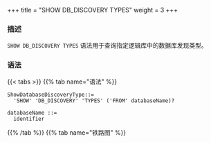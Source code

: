+++
title = "SHOW DB_DISCOVERY TYPES"
weight = 3
+++

### 描述

`SHOW DB_DISCOVERY TYPES` 语法用于查询指定逻辑库中的数据库发现类型。

### 语法

{{< tabs >}}
{{% tab name="语法" %}}
```
ShowDatabaseDiscoveryType::=
  'SHOW' 'DB_DISCOVERY' 'TYPES' ('FROM' databaseName)?

databaseName ::=
  identifier
```
{{% /tab %}}
{{% tab name="铁路图" %}}
<iframe frameborder="0" name="diagram" id="diagram" width="100%" height="100%"></iframe>
{{% /tab %}}
{{< /tabs >}}

### 补充说明

- 未指定 `databaseName` 时，默认是当前使用的 `DATABASE`。 如果也未使用 `DATABASE` 则会提示 `No database selected`。

### 返回值说明

| 列                       | 说明                    |
| ------------------------ | ---------------------- |
| name                     | 数据库发现类型名称        |
| type                     | 数据库发现类型种类        |
| props                    | 数据库发现类型参数        |


### 示例

- 查询指定逻辑库中的数据库发现类型

```sql
SHOW DB_DISCOVERY TYPES FROM test1;
```

```sql
mysql> SHOW DB_DISCOVERY TYPES FROM test1;
+-------------------+-----------+---------------------------------------------------+
| name              | type      | props                                             |
+-------------------+-----------+---------------------------------------------------+
| group_0_MySQL.MGR | MySQL.MGR | {group-name=667edd3c-02ec-11ea-9bb3-080027e39bd2} |
+-------------------+-----------+---------------------------------------------------+
1 row in set (0.01 sec)
```

- 查询当前逻辑库中的数据库发现类型

```sql
SHOW DB_DISCOVERY TYPES;
```

```sql
mysql> SHOW DB_DISCOVERY TYPES;
+-------------------+-----------+---------------------------------------------------+
| name              | type      | props                                             |
+-------------------+-----------+---------------------------------------------------+
| group_0_MySQL.MGR | MySQL.MGR | {group-name=667edd3c-02ec-11ea-9bb3-080027e39bd2} |
+-------------------+-----------+---------------------------------------------------+
1 row in set (0.00 sec)
```

### 保留字

`SHOW`、`DB_DISCOVERY`、`TYPES`、`FROM`

### 相关链接

- [保留字](/cn/reference/distsql/syntax/reserved-word/)

